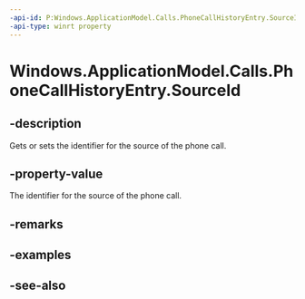 ```yaml
---
-api-id: P:Windows.ApplicationModel.Calls.PhoneCallHistoryEntry.SourceId
-api-type: winrt property
---
```


<!-- Property syntax
public string SourceId { get;  set; }
-->

# Windows.ApplicationModel.Calls.PhoneCallHistoryEntry.SourceId

## -description
Gets or sets the identifier for the source of the phone call.

## -property-value
The identifier for the source of the phone call.

## -remarks

## -examples

## -see-also
